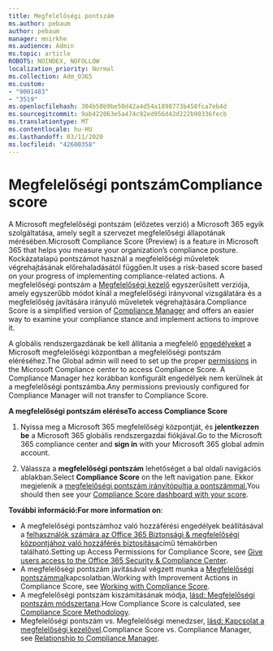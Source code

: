 ```yaml
---
title: Megfelelőségi pontszám
ms.author: pebaum
author: pebaum
manager: mnirkhe
ms.audience: Admin
ms.topic: article
ROBOTS: NOINDEX, NOFOLLOW
localization_priority: Normal
ms.collection: Adm_O365
ms.custom:
- "9001483"
- "3519"
ms.openlocfilehash: 304b50b9be50d42a4d54a1898773b458fca7eb4d
ms.sourcegitcommit: 9ab422063e5a474c92ed956d42d222b90336fecb
ms.translationtype: MT
ms.contentlocale: hu-HU
ms.lasthandoff: 03/11/2020
ms.locfileid: "42600358"
---
```

# <a name="compliance-score"></a><span data-ttu-id="ba8df-102">Megfelelőségi pontszám</span><span class="sxs-lookup"><span data-stu-id="ba8df-102">Compliance score</span></span>

<span data-ttu-id="ba8df-103">A Microsoft megfelelőségi pontszám (előzetes verzió) a Microsoft 365 egyik szolgáltatása, amely segít a szervezet megfelelőségi állapotának mérésében.</span><span class="sxs-lookup"><span data-stu-id="ba8df-103">Microsoft Compliance Score (Preview) is a feature in Microsoft 365 that helps you measure your organization’s compliance posture.</span></span> <span data-ttu-id="ba8df-104">Kockázatalapú pontszámot használ a megfelelőségi műveletek végrehajtásának előrehaladásától függően.</span><span class="sxs-lookup"><span data-stu-id="ba8df-104">It uses a risk-based score based on your progress of implementing compliance-related actions.</span></span>   <span data-ttu-id="ba8df-105">A megfelelőségi pontszám a [Megfelelőségi kezelő](https://docs.microsoft.com/microsoft-365/compliance/compliance-manager-overview) egyszerűsített verziója, amely egyszerűbb módot kínál a megfelelőségi irányvonal vizsgálatára és a megfelelőség javítására irányuló műveletek végrehajtására.</span><span class="sxs-lookup"><span data-stu-id="ba8df-105">Compliance Score is a simplified version of [Compliance Manager](https://docs.microsoft.com/microsoft-365/compliance/compliance-manager-overview) and offers an easier way to examine your compliance stance and implement actions to improve it.</span></span> 

<span data-ttu-id="ba8df-106">A globális rendszergazdának be kell állítania a megfelelő [engedélyeket](https://docs.microsoft.com/microsoft-365/security/office-365-security/permissions-in-the-security-and-compliance-center) a Microsoft megfelelőségi központban a megfelelőségi pontszám eléréséhez.</span><span class="sxs-lookup"><span data-stu-id="ba8df-106">The Global admin will need to set up the proper [permissions](https://docs.microsoft.com/microsoft-365/security/office-365-security/permissions-in-the-security-and-compliance-center) in the Microsoft Compliance center to access Compliance Score.</span></span>  <span data-ttu-id="ba8df-107">A Compliance Manager hez korábban konfigurált engedélyek nem kerülnek át a megfelelőségi pontszámba.</span><span class="sxs-lookup"><span data-stu-id="ba8df-107">Any permissions previously configured for Compliance Manager will not transfer to Compliance Score.</span></span>

<span data-ttu-id="ba8df-108">**A megfelelőségi pontszám elérése**</span><span class="sxs-lookup"><span data-stu-id="ba8df-108">**To access Compliance Score**</span></span>

1. <span data-ttu-id="ba8df-109">Nyissa meg a Microsoft 365 megfelelőségi központját, és **jelentkezzen be** a Microsoft 365 globális rendszergazdai fiókjával.</span><span class="sxs-lookup"><span data-stu-id="ba8df-109">Go to the Microsoft 365 compliance center and **sign in** with your Microsoft 365 global admin account.</span></span>

2. <span data-ttu-id="ba8df-110">Válassza a **megfelelőségi pontszám** lehetőséget a bal oldali navigációs ablakban.</span><span class="sxs-lookup"><span data-stu-id="ba8df-110">Select **Compliance Score** on the left navigation pane.</span></span> <span data-ttu-id="ba8df-111">Ekkor megjelenik a [megfelelőségi pontszám irányítópultja a pontszámmal.](https://docs.microsoft.com/microsoft-365/compliance/compliance-score-setup#understand-the-compliance-score-dashboard)</span><span class="sxs-lookup"><span data-stu-id="ba8df-111">You should then see your [Compliance Score dashboard with your score](https://docs.microsoft.com/microsoft-365/compliance/compliance-score-setup#understand-the-compliance-score-dashboard).</span></span>
 

<span data-ttu-id="ba8df-112">**További információ:**</span><span class="sxs-lookup"><span data-stu-id="ba8df-112">**For more information on**:</span></span>

- <span data-ttu-id="ba8df-113">A megfelelőségi pontszámhoz való hozzáférési engedélyek beállításával a [felhasználók számára az Office 365 Biztonsági & megfelelőségi központjához való hozzáférés biztosítása](https://docs.microsoft.com/microsoft-365/security/office-365-security/grant-access-to-the-security-and-compliance-center)című témakörben található.</span><span class="sxs-lookup"><span data-stu-id="ba8df-113">Setting up Access Permissions for Compliance Score, see [Give users access to the Office 365 Security & Compliance Center](https://docs.microsoft.com/microsoft-365/security/office-365-security/grant-access-to-the-security-and-compliance-center).</span></span>
- <span data-ttu-id="ba8df-114">A megfelelőségi pontszám javításával végzett munka a [Megfelelőségi pontszámmal](https://docs.microsoft.com/microsoft-365/compliance/working-with-compliance-score)kapcsolatban.</span><span class="sxs-lookup"><span data-stu-id="ba8df-114">Working with Improvement Actions in Compliance Score, see  [Working with Compliance Score](https://docs.microsoft.com/microsoft-365/compliance/working-with-compliance-score).</span></span>
- <span data-ttu-id="ba8df-115">A megfelelőségi pontszám kiszámításának módja, [lásd: Megfelelőségi pontszám módszertana](https://docs.microsoft.com/microsoft-365/compliance/compliance-score-methodology).</span><span class="sxs-lookup"><span data-stu-id="ba8df-115">How Compliance Score is calculated, see [Compliance Score Methodology](https://docs.microsoft.com/microsoft-365/compliance/compliance-score-methodology).</span></span>
- <span data-ttu-id="ba8df-116">Megfelelőségi pontszám vs. Megfelelőségi menedzser, [lásd: Kapcsolat a megfelelőségi kezelővel](https://docs.microsoft.com/microsoft-365/compliance/compliance-score#relationship-to-compliance-manager).</span><span class="sxs-lookup"><span data-stu-id="ba8df-116">Compliance Score vs. Compliance Manager, see [Relationship to Compliance Manager](https://docs.microsoft.com/microsoft-365/compliance/compliance-score#relationship-to-compliance-manager).</span></span>

